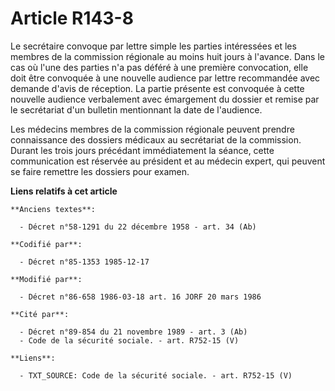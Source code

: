 # Article R143-8

Le secrétaire convoque par lettre simple les parties intéressées et les membres de la commission régionale au moins huit
jours à l'avance. Dans le cas où l'une des parties n'a pas déféré à une première convocation, elle doit être convoquée à une
nouvelle audience par lettre recommandée avec demande d'avis de réception. La partie présente est convoquée à cette nouvelle
audience verbalement avec émargement du dossier et remise par le secrétariat d'un bulletin mentionnant la date de l'audience.

Les médecins membres de la commission régionale peuvent prendre connaissance des dossiers médicaux au secrétariat de la
commission. Durant les trois jours précédant immédiatement la séance, cette communication est réservée au président et au
médecin expert, qui peuvent se faire remettre les dossiers pour examen.

**Liens relatifs à cet article**

	**Anciens textes**:

	  - Décret n°58-1291 du 22 décembre 1958 - art. 34 (Ab)

	**Codifié par**:

	  - Décret n°85-1353 1985-12-17

	**Modifié par**:

	  - Décret n°86-658 1986-03-18 art. 16 JORF 20 mars 1986

	**Cité par**:

	  - Décret n°89-854 du 21 novembre 1989 - art. 3 (Ab)
	  - Code de la sécurité sociale. - art. R752-15 (V)

	**Liens**:

	  - TXT_SOURCE: Code de la sécurité sociale. - art. R752-15 (V)
